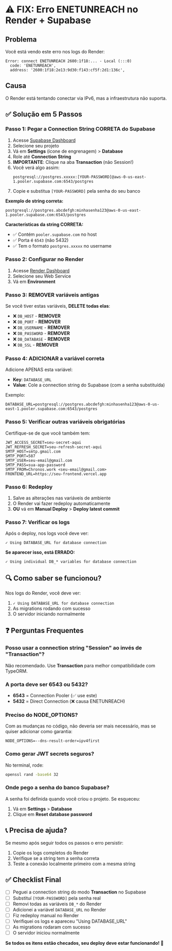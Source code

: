 # ⚠️ FIX: Erro ENETUNREACH no Render + Supabase

## Problema
Você está vendo este erro nos logs do Render:
```
Error: connect ENETUNREACH 2600:1f18:... - Local (:::0)
  code: 'ENETUNREACH',
  address: '2600:1f18:2e13:9d30:f143:cf5f:2d1:136c',
```

## Causa
O Render está tentando conectar via IPv6, mas a infraestrutura não suporta.

## ✅ Solução em 5 Passos

### Passo 1: Pegar a Connection String CORRETA do Supabase

1. Acesse [Supabase Dashboard](https://supabase.com/dashboard)
2. Selecione seu projeto
3. Vá em **Settings** (ícone de engrenagem) > **Database**
4. Role até **Connection String**
5. **IMPORTANTE**: Clique na aba **Transaction** (não Session!)
6. Você verá algo assim:
   ```
   postgresql://postgres.xxxxx:[YOUR-PASSWORD]@aws-0-us-east-1.pooler.supabase.com:6543/postgres
   ```
7. Copie e substitua `[YOUR-PASSWORD]` pela senha do seu banco

**Exemplo de string correta:**
```
postgresql://postgres.abcdefgh:minhasenha123@aws-0-us-east-1.pooler.supabase.com:6543/postgres
```

**Características da string CORRETA:**
- ✅ Contém `pooler.supabase.com` no host
- ✅ Porta é `6543` (não 5432)
- ✅ Tem o formato `postgres.xxxxx` no username

### Passo 2: Configurar no Render

1. Acesse [Render Dashboard](https://dashboard.render.com)
2. Selecione seu Web Service
3. Vá em **Environment**

### Passo 3: REMOVER variáveis antigas

Se você tiver estas variáveis, **DELETE todas elas**:
- ❌ `DB_HOST` - **REMOVER**
- ❌ `DB_PORT` - **REMOVER**
- ❌ `DB_USERNAME` - **REMOVER**
- ❌ `DB_PASSWORD` - **REMOVER**
- ❌ `DB_DATABASE` - **REMOVER**
- ❌ `DB_SSL` - **REMOVER**

### Passo 4: ADICIONAR a variável correta

Adicione APENAS esta variável:
- **Key**: `DATABASE_URL`
- **Value**: Cole a connection string do Supabase (com a senha substituída)

Exemplo:
```
DATABASE_URL=postgresql://postgres.abcdefgh:minhasenha123@aws-0-us-east-1.pooler.supabase.com:6543/postgres
```

### Passo 5: Verificar outras variáveis obrigatórias

Certifique-se de que você também tem:
```
JWT_ACCESS_SECRET=seu-secret-aqui
JWT_REFRESH_SECRET=seu-refresh-secret-aqui
SMTP_HOST=smtp.gmail.com
SMTP_PORT=587
SMTP_USER=seu-email@gmail.com
SMTP_PASS=sua-app-password
SMTP_FROM=Chronos.work <seu-email@gmail.com>
FRONTEND_URL=https://seu-frontend.vercel.app
```

### Passo 6: Redeploy

1. Salve as alterações nas variáveis de ambiente
2. O Render vai fazer redeploy automaticamente
3. **OU** vá em **Manual Deploy** > **Deploy latest commit**

### Passo 7: Verificar os logs

Após o deploy, nos logs você deve ver:
```
✓ Using DATABASE_URL for database connection
```

**Se aparecer isso, está ERRADO:**
```
✓ Using individual DB_* variables for database connection
```

## 🔍 Como saber se funcionou?

Nos logs do Render, você deve ver:
1. `✓ Using DATABASE_URL for database connection`
2. As migrations rodando com sucesso
3. O servidor iniciando normalmente

## ❓ Perguntas Frequentes

### Posso usar a connection string "Session" ao invés de "Transaction"?
Não recomendado. Use **Transaction** para melhor compatibilidade com TypeORM.

### A porta deve ser 6543 ou 5432?
- **6543** = Connection Pooler (✅ use este)
- **5432** = Direct Connection (❌ causa ENETUNREACH)

### Preciso do NODE_OPTIONS?
Com as mudanças no código, não deveria ser mais necessário, mas se quiser adicionar como garantia:
```
NODE_OPTIONS=--dns-result-order=ipv4first
```

### Como gerar JWT secrets seguros?
No terminal, rode:
```bash
openssl rand -base64 32
```

### Onde pego a senha do banco Supabase?
A senha foi definida quando você criou o projeto. Se esqueceu:
1. Vá em **Settings** > **Database**
2. Clique em **Reset database password**

## 📞 Precisa de ajuda?

Se mesmo após seguir todos os passos o erro persistir:
1. Copie os logs completos do Render
2. Verifique se a string tem a senha correta
3. Teste a conexão localmente primeiro com a mesma string

## ✅ Checklist Final

- [ ] Peguei a connection string do modo **Transaction** no Supabase
- [ ] Substituí `[YOUR-PASSWORD]` pela senha real
- [ ] Removi todas as variáveis `DB_*` do Render
- [ ] Adicionei a variável `DATABASE_URL` no Render
- [ ] Fiz redeploy manual no Render
- [ ] Verifiquei os logs e apareceu "Using DATABASE_URL"
- [ ] As migrations rodaram com sucesso
- [ ] O servidor iniciou normalmente

**Se todos os itens estão checados, seu deploy deve estar funcionando! 🎉**
